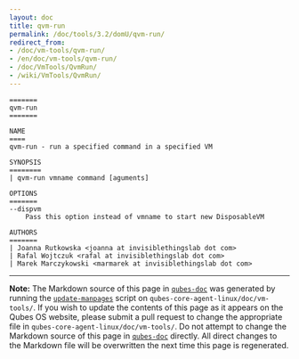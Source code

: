 ```yaml
---
layout: doc
title: qvm-run
permalink: /doc/tools/3.2/domU/qvm-run/
redirect_from:
- /doc/vm-tools/qvm-run/
- /en/doc/vm-tools/qvm-run/
- /doc/VmTools/QvmRun/
- /wiki/VmTools/QvmRun/
---
```


```
=======
qvm-run
=======

NAME
====
qvm-run - run a specified command in a specified VM

SYNOPSIS
========
| qvm-run vmname command [aguments]

OPTIONS
=======
--dispvm
    Pass this option instead of vmname to start new DisposableVM

AUTHORS
=======
| Joanna Rutkowska <joanna at invisiblethingslab dot com>
| Rafal Wojtczuk <rafal at invisiblethingslab dot com>
| Marek Marczykowski <marmarek at invisiblethingslab dot com>
```

-----

**Note:** The Markdown source of this page in [`qubes-doc`] was generated by
running the [`update-manpages`] script on `qubes-core-agent-linux/doc/vm-tools/`.
If you wish to update the contents of this page as it appears on the Qubes OS
website, please submit a pull request to change the appropriate file in
`qubes-core-agent-linux/doc/vm-tools/`. Do not attempt to change the Markdown source
of this page in [`qubes-doc`] directly. All direct changes to the Markdown file will be
overwritten the next time this page is regenerated.

[`qubes-doc`]: https://github.com/QubesOS/qubes-doc/
[`update-manpages`]: https://github.com/QubesOS/qubesos.github.io/blob/master/_utils/update-manpages

